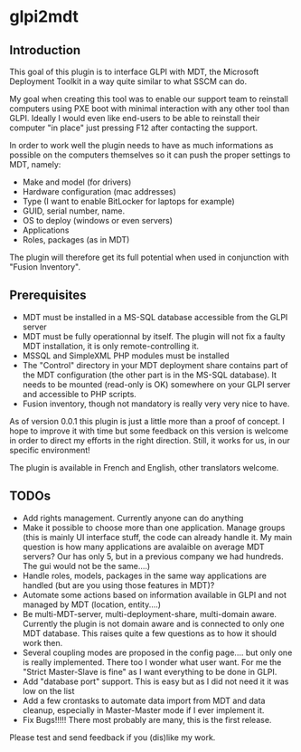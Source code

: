 # glpi2mdt


## Introduction
This goal of this plugin is to interface GLPI with MDT, the Microsoft Deployment Toolkit in a way quite similar to what SSCM can do.

My goal when creating this tool was to enable our support team to reinstall computers using PXE boot with minimal interaction with any other tool than GLPI. Ideally I would even like end-users to be able to reinstall their computer "in place" just pressing F12 after contacting the support.

In order to work well the plugin needs to have as much informations as possible on the computers themselves so it can push the proper settings to MDT, namely:
- Make and model (for drivers)
- Hardware configuration (mac addresses)
- Type (I want to enable BitLocker for laptops for example)
- GUID, serial number, name.
- OS to deploy (windows or even servers)
- Applications
- Roles, packages (as in MDT)


The plugin will therefore get its full potential when used in conjunction with "Fusion Inventory".


## Prerequisites

* MDT must be installed in a MS-SQL database accessible from the GLPI server
* MDT must be fully operationnal by itself. The plugin will not fix a faulty MDT installation, it is only remote-controlling it.
* MSSQL and SimpleXML PHP modules must be installed
* The "Control" directory in your MDT deployment share contains part of the MDT configuration (the other part is in the MS-SQL database). It needs to be mounted (read-only is OK) somewhere on your GLPI server and accessible to PHP scripts. 
* Fusion inventory, though not mandatory is really very very nice to have.

As of version 0.0.1 this plugin is just a little more than a proof of concept. I hope to improve it with time but some feedback on this
version is welcome in order to direct my efforts in the right direction.
Still, it works for us, in our specific environment!

The plugin is available in French and English, other translators welcome.


## TODOs
* Add rights management. Currently anyone can do anything
* Make it possible to choose more than one application. Manage groups (this is mainly UI interface stuff, the code can already handle it. My main question is how many applications are avalaible on average MDT servers? Our has only 5, but in a previous company we had hundreds. The gui would not be the same....)
* Handle roles, models, packages in the same way applications are handled (but are you using those features in MDT)?
* Automate some actions based on information available in GLPI and not managed by MDT (location, entity....)
* Be multi-MDT-server, multi-deployment-share, multi-domain aware. Currently the plugin is not domain aware and is connected to only one MDT database. This raises quite a few questions as to how it should work then.
* Several coupling modes are proposed in the config page.... but only one is really implemented. There too I wonder what user want. For me the "Strict Master-Slave is fine" as I want everything to be done in GLPI.
* Add "database port" support. This is easy but as I did not need it it was low on the list
* Add a few crontasks to automate data import from MDT and data cleanup, especially in Master-Master mode if I ever implement it.
* Fix Bugs!!!!! There most probably are many, this is the first release.


Please test and send feedback if you (dis)like my work.


